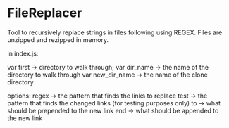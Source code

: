 # FileReplacer
Tool to recursively replace strings in files following using REGEX. Files are unzipped and rezipped in memory.

in index.js:

var first -> directory to walk through;
var dir_name -> the name of the directory to walk through
var new_dir_name -> the name of the clone directory

options:
  regex -> the pattern that finds the links to replace
  test -> the pattern that finds the changed links (for testing purposes only)
  to -> what should be prepended to the new link
  end -> what should be appended to the new link
